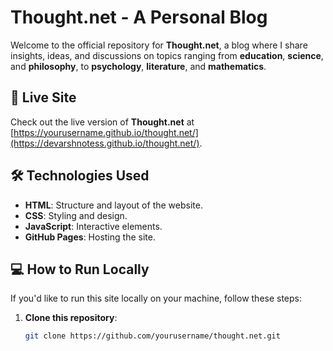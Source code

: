 # Thought.net - A Personal Blog

Welcome to the official repository for **Thought.net**, a blog where I share insights, ideas, and discussions on topics ranging from **education**, **science**, and **philosophy**, to **psychology**, **literature**, and **mathematics**.

## 🚀 Live Site

Check out the live version of **Thought.net** at [https://yourusername.github.io/thought.net/](https://devarshnotess.github.io/thought.net/). 

## 🛠 Technologies Used

- **HTML**: Structure and layout of the website.
- **CSS**: Styling and design.
- **JavaScript**: Interactive elements.
- **GitHub Pages**: Hosting the site.

## 💻 How to Run Locally

If you'd like to run this site locally on your machine, follow these steps:

1. **Clone this repository**:
   ```bash
   git clone https://github.com/yourusername/thought.net.git
